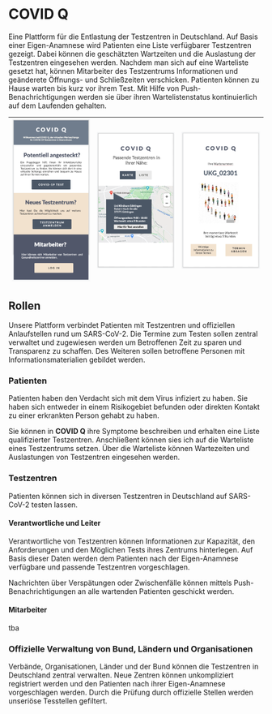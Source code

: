 # COVID Q

Eine Plattform für die Entlastung der Testzentren in Deutschland. Auf Basis einer Eigen-Anamnese wird Patienten eine Liste verfügbarer Testzentren gezeigt. Dabei können die geschätzten Wartzeiten und die Auslastung der Testzentren eingesehen werden. Nachdem man sich auf eine Warteliste gesetzt hat, können Mitarbeiter des Testzentrums Informationen und geänderete Öffnungs- und Schließzeiten verschicken. Patienten können zu Hause warten bis kurz vor ihrem Test. Mit Hilfe von Push-Benachrichtigungen werden sie über ihren Wartelistenstatus kontinuierlich auf dem Laufenden gehalten.

| ![Screenshot 1](docs/screen-1.png) 	| ![Screenshot 2](docs/screen-2.png) 	| ![Screenshot 3](docs/screen-3.png) 	|
|------------------------------------	|------------------------------------	|------------------------------------	|

## Rollen

Unsere Plattform verbindet Patienten mit Testzentren und offiziellen Anlaufstellen rund um SARS-CoV-2. Die Termine zum Testen sollen zentral verwaltet und zugewiesen werden um Betroffenen Zeit zu sparen und Transparenz zu schaffen. Des Weiteren sollen betroffene Personen mit Informationsmaterialien gebildet werden.

### Patienten

Patienten haben den Verdacht sich mit dem Virus infiziert zu haben. Sie haben sich entweder in einem Risikogebiet befunden oder direkten Kontakt zu einer erkrankten Person gehabt zu haben.

Sie können in **COVID Q** ihre Symptome beschreiben und erhalten eine Liste qualifizierter Testzentren. Anschließent können sies ich auf die Warteliste eines Testzentrums setzen. Über die Warteliste können Wartezeiten und Auslastungen von Testzentren eingesehen werden.

### Testzentren

Patienten können sich in diversen Testzentren in Deutschland auf SARS-CoV-2 testen lassen.

#### Verantwortliche und Leiter

Verantwortliche von Testzentren können Informationen zur Kapazität, den Anforderungen und den Möglichen Tests ihres Zentrums hinterlegen. Auf Basis dieser Daten werden dem Patienten nach der Eigen-Anamnese verfügbare und passende Testzentren vorgeschlagen.

Nachrichten über Verspätungen oder Zwischenfälle können mittels Push-Benachrichtigungen an alle wartenden Patienten geschickt werden.

#### Mitarbeiter

tba

### Offizielle Verwaltung von Bund, Ländern und Organisationen

Verbände, Organisationen, Länder und der Bund können die Testzentren in Deutschland zentral verwalten. Neue Zentren können unkompliziert registriert werden und den Patienten nach ihrer Eigen-Anamnese vorgeschlagen werden. Durch die Prüfung durch offizielle Stellen werden unseriöse Tesstellen gefiltert.
